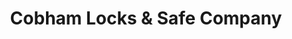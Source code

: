 ---
title: "Cobham Locks & Safe Company"
url: /dorking/cobham-locks-und-safe-company/
shop: Schlüsseldienst
---